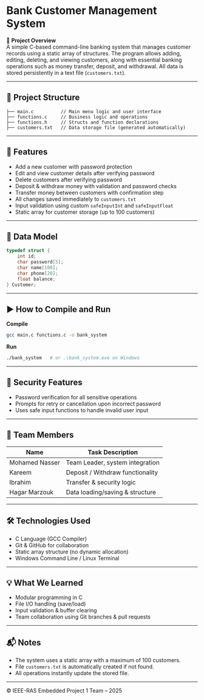 # Bank Customer Management System

🧾 **Project Overview**  
A simple C-based command-line banking system that manages customer records using a static array of structures. The program allows adding, editing, deleting, and viewing customers, along with essential banking operations such as money transfer, deposit, and withdrawal. All data is stored persistently in a text file (`customers.txt`).

---

## 📁 Project Structure
```
├── main.c          // Main menu logic and user interface
├── functions.c     // Business logic and operations
├── functions.h     // Structs and function declarations
├── customers.txt   // Data storage file (generated automatically)
```

---

## 🔧 Features
- Add a new customer with password protection  
- Edit and view customer details after verifying password  
- Delete customers after verifying password  
- Deposit & withdraw money with validation and password checks  
- Transfer money between customers with confirmation step  
- All changes saved immediately to `customers.txt`  
- Input validation using custom `safeInputInt` and `safeInputFloat`  
- Static array for customer storage (up to 100 customers)  

---

## 🧠 Data Model
```c
typedef struct {
    int id;
    char password[5];
    char name[100];
    char phone[20];
    float balance;
} Customer;
```

---

## ▶️ How to Compile and Run
**Compile**
```bash
gcc main.c functions.c -o bank_system
```

**Run**
```bash
./bank_system   # or .\bank_system.exe on Windows
```

---

## 📌 Security Features
- Password verification for all sensitive operations  
- Prompts for retry or cancellation upon incorrect password  
- Uses safe input functions to handle invalid user input  

---

## 👥 Team Members

| Name           | Task Description                         |
|----------------|-------------------------------------------|
| Mohamed Nasser | Team Leader, system integration          |
| Kareem         | Deposit / Withdraw functionality         |
| Ibrahim        | Transfer & security logic                |
| Hagar Marzouk  | Data loading/saving & structure          |

---

## 🛠 Technologies Used
- C Language (GCC Compiler)  
- Git & GitHub for collaboration  
- Static array structure (no dynamic allocation)  
- Windows Command Line / Linux Terminal  

---

## 💡 What We Learned
- Modular programming in C  
- File I/O handling (save/load)  
- Input validation & buffer clearing  
- Team collaboration using Git branches & pull requests  

---

## 📬 Notes
- The system uses a static array with a maximum of 100 customers.  
- File `customers.txt` is automatically created if not found.  
- All operations instantly update the stored file.  

---

©️ IEEE-RAS Embedded Project 1 Team – 2025